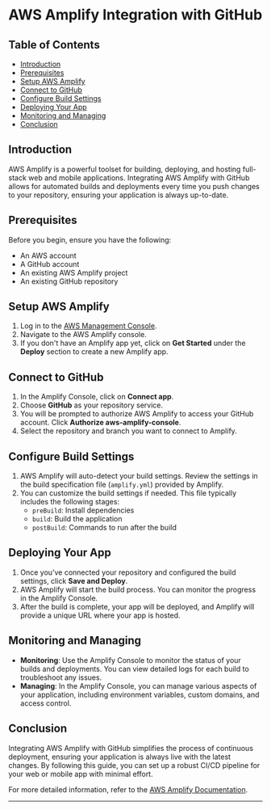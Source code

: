 # AWS Amplify Integration with GitHub


## Table of Contents
- [Introduction](#introduction)
- [Prerequisites](#prerequisites)
- [Setup AWS Amplify](#setup-aws-amplify)
- [Connect to GitHub](#connect-to-github)
- [Configure Build Settings](#configure-build-settings)
- [Deploying Your App](#deploying-your-app)
- [Monitoring and Managing](#monitoring-and-managing)
- [Conclusion](#conclusion)

## Introduction
AWS Amplify is a powerful toolset for building, deploying, and hosting full-stack web and mobile applications. Integrating AWS Amplify with GitHub allows for automated builds and deployments every time you push changes to your repository, ensuring your application is always up-to-date.

## Prerequisites
Before you begin, ensure you have the following:
- An AWS account
- A GitHub account
- An existing AWS Amplify project
- An existing GitHub repository

## Setup AWS Amplify
1. Log in to the [AWS Management Console](https://aws.amazon.com/).
2. Navigate to the AWS Amplify console.
3. If you don't have an Amplify app yet, click on **Get Started** under the **Deploy** section to create a new Amplify app.

## Connect to GitHub
1. In the Amplify Console, click on **Connect app**.
2. Choose **GitHub** as your repository service.
3. You will be prompted to authorize AWS Amplify to access your GitHub account. Click **Authorize aws-amplify-console**.
4. Select the repository and branch you want to connect to Amplify.

## Configure Build Settings
1. AWS Amplify will auto-detect your build settings. Review the settings in the build specification file (`amplify.yml`) provided by Amplify.
2. You can customize the build settings if needed. This file typically includes the following stages:
   - `preBuild`: Install dependencies
   - `build`: Build the application
   - `postBuild`: Commands to run after the build

## Deploying Your App
1. Once you’ve connected your repository and configured the build settings, click **Save and Deploy**.
2. AWS Amplify will start the build process. You can monitor the progress in the Amplify Console.
3. After the build is complete, your app will be deployed, and Amplify will provide a unique URL where your app is hosted.

## Monitoring and Managing
- **Monitoring**: Use the Amplify Console to monitor the status of your builds and deployments. You can view detailed logs for each build to troubleshoot any issues.
- **Managing**: In the Amplify Console, you can manage various aspects of your application, including environment variables, custom domains, and access control.

## Conclusion
Integrating AWS Amplify with GitHub simplifies the process of continuous deployment, ensuring your application is always live with the latest changes. By following this guide, you can set up a robust CI/CD pipeline for your web or mobile app with minimal effort.

For more detailed information, refer to the [AWS Amplify Documentation](https://docs.amplify.aws/).

---
